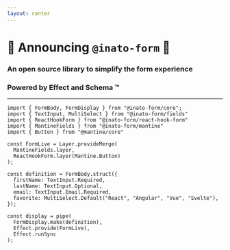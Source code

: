 ```yaml
---
layout: center
---
```


# 📣 Announcing `@inato-form` 🎉

### An open source library to simplify the form experience

<v-click>

### Powered by Effect and Schema ™️

</v-click>

---

```tsx {*|1-4|5-10|12-17|19-23}
import { FormBody, FormDisplay } from "@inato-form/core";
import { TextInput, MultiSelect } from "@inato-form/fields"
import { ReactHookForm } from "@inato-form/react-hook-form"
import { MantineFields } from "@inato-form/mantine"
import { Button } from "@mantine/core"

const FormLive = Layer.provideMerge(
  MantineFields.layer,
  ReactHookForm.layer(Mantine.Button)
);

const definition = FormBody.struct({
  firstName: TextInput.Required,
  lastName: TextInput.Optional,
  email: TextInput.Email.Required,
  favorite: MultiSelect.Default("React", "Angular", "Vue", "Svelte"),
});

const display = pipe(
  FormDisplay.make(definition),
  Effect.provide(FormLive),
  Effect.runSync
);
```

<style>
.slidev-code-wrapper {
  max-height: unset;
  overflow-y: scroll;
}
</style>

